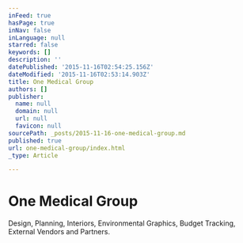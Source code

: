 ```yaml
---
inFeed: true
hasPage: true
inNav: false
inLanguage: null
starred: false
keywords: []
description: ''
datePublished: '2015-11-16T02:54:25.156Z'
dateModified: '2015-11-16T02:53:14.903Z'
title: One Medical Group
authors: []
publisher:
  name: null
  domain: null
  url: null
  favicon: null
sourcePath: _posts/2015-11-16-one-medical-group.md
published: true
url: one-medical-group/index.html
_type: Article

---
```

# One Medical Group

Design, Planning, Interiors, Environmental Graphics, Budget Tracking, External Vendors and Partners.